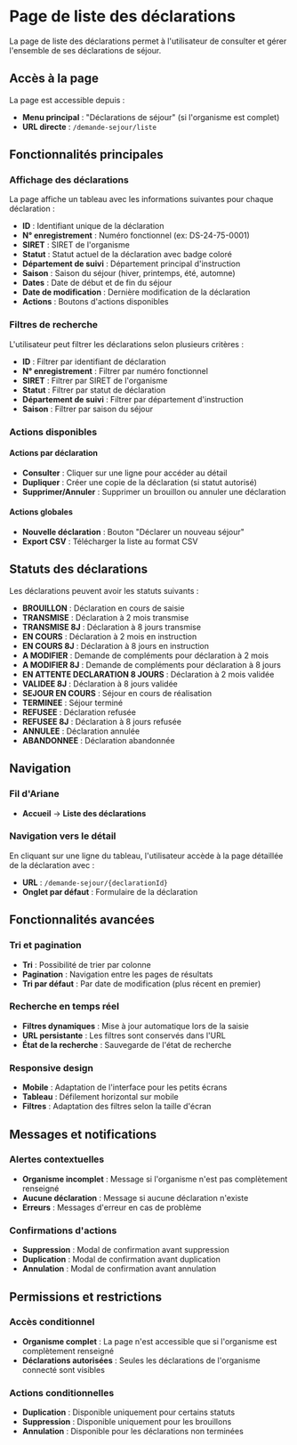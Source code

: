 # Page de liste des déclarations

La page de liste des déclarations permet à l'utilisateur de consulter et gérer l'ensemble de ses déclarations de séjour.



## Accès à la page

La page est accessible depuis :

* **Menu principal** : "Déclarations de séjour" (si l'organisme est complet)
* **URL directe** : `/demande-sejour/liste`

## Fonctionnalités principales

### Affichage des déclarations

La page affiche un tableau avec les informations suivantes pour chaque déclaration :

* **ID** : Identifiant unique de la déclaration
* **N° enregistrement** : Numéro fonctionnel (ex: DS-24-75-0001)
* **SIRET** : SIRET de l'organisme
* **Statut** : Statut actuel de la déclaration avec badge coloré
* **Département de suivi** : Département principal d'instruction
* **Saison** : Saison du séjour (hiver, printemps, été, automne)
* **Dates** : Date de début et de fin du séjour
* **Date de modification** : Dernière modification de la déclaration
* **Actions** : Boutons d'actions disponibles

### Filtres de recherche

L'utilisateur peut filtrer les déclarations selon plusieurs critères :

* **ID** : Filtrer par identifiant de déclaration
* **N° enregistrement** : Filtrer par numéro fonctionnel
* **SIRET** : Filtrer par SIRET de l'organisme
* **Statut** : Filtrer par statut de déclaration
* **Département de suivi** : Filtrer par département d'instruction
* **Saison** : Filtrer par saison du séjour

### Actions disponibles

#### Actions par déclaration

* **Consulter** : Cliquer sur une ligne pour accéder au détail
* **Dupliquer** : Créer une copie de la déclaration (si statut autorisé)
* **Supprimer/Annuler** : Supprimer un brouillon ou annuler une déclaration

#### Actions globales

* **Nouvelle déclaration** : Bouton "Déclarer un nouveau séjour"
* **Export CSV** : Télécharger la liste au format CSV

## Statuts des déclarations

Les déclarations peuvent avoir les statuts suivants :

* **BROUILLON** : Déclaration en cours de saisie
* **TRANSMISE** : Déclaration à 2 mois transmise
* **TRANSMISE 8J** : Déclaration à 8 jours transmise
* **EN COURS** : Déclaration à 2 mois en instruction
* **EN COURS 8J** : Déclaration à 8 jours en instruction
* **A MODIFIER** : Demande de compléments pour déclaration à 2 mois
* **A MODIFIER 8J** : Demande de compléments pour déclaration à 8 jours
* **EN ATTENTE DECLARATION 8 JOURS** : Déclaration à 2 mois validée
* **VALIDEE 8J** : Déclaration à 8 jours validée
* **SEJOUR EN COURS** : Séjour en cours de réalisation
* **TERMINEE** : Séjour terminé
* **REFUSEE** : Déclaration refusée
* **REFUSEE 8J** : Déclaration à 8 jours refusée
* **ANNULEE** : Déclaration annulée
* **ABANDONNEE** : Déclaration abandonnée

## Navigation

### Fil d'Ariane

* **Accueil** → **Liste des déclarations**

### Navigation vers le détail

En cliquant sur une ligne du tableau, l'utilisateur accède à la page détaillée de la déclaration avec :

* **URL** : `/demande-sejour/{declarationId}`
* **Onglet par défaut** : Formulaire de la déclaration

## Fonctionnalités avancées

### Tri et pagination

* **Tri** : Possibilité de trier par colonne
* **Pagination** : Navigation entre les pages de résultats
* **Tri par défaut** : Par date de modification (plus récent en premier)

### Recherche en temps réel

* **Filtres dynamiques** : Mise à jour automatique lors de la saisie
* **URL persistante** : Les filtres sont conservés dans l'URL
* **État de la recherche** : Sauvegarde de l'état de recherche

### Responsive design

* **Mobile** : Adaptation de l'interface pour les petits écrans
* **Tableau** : Défilement horizontal sur mobile
* **Filtres** : Adaptation des filtres selon la taille d'écran

## Messages et notifications

### Alertes contextuelles

* **Organisme incomplet** : Message si l'organisme n'est pas complètement renseigné
* **Aucune déclaration** : Message si aucune déclaration n'existe
* **Erreurs** : Messages d'erreur en cas de problème

### Confirmations d'actions

* **Suppression** : Modal de confirmation avant suppression
* **Duplication** : Modal de confirmation avant duplication
* **Annulation** : Modal de confirmation avant annulation

## Permissions et restrictions

### Accès conditionnel

* **Organisme complet** : La page n'est accessible que si l'organisme est complètement renseigné
* **Déclarations autorisées** : Seules les déclarations de l'organisme connecté sont visibles

### Actions conditionnelles

* **Duplication** : Disponible uniquement pour certains statuts
* **Suppression** : Disponible uniquement pour les brouillons
* **Annulation** : Disponible pour les déclarations non terminées
